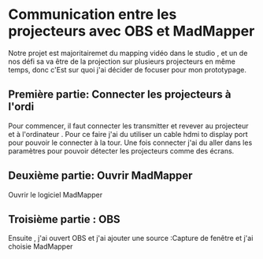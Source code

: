 # Communication entre les projecteurs avec OBS et MadMapper

Notre projet est majoritairemet du mapping vidéo dans le studio , et un de nos défi sa va être de la projection sur plusieurs projecteurs en même temps, donc c'Est sur quoi j'ai décider de focuser pour mon prototypage.

## Première partie: Connecter les projecteurs à l'ordi
Pour commencer, il faut connecter les transmitter et revever au projecteur et à l'ordinateur . Pour ce faire j'ai du utiliser un cable hdmi to display port  pour pouvoir le connecter à la tour. Une fois connecter j'ai du aller dans les paramètres pour pouvoir détecter les projecteurs comme des écrans.

## Deuxième partie: Ouvrir MadMapper
Ouvrir le logiciel MadMapper

## Troisième  partie : OBS
Ensuite , j'ai ouvert OBS et j'ai ajouter une source :Capture de fenêtre et j'ai choisie MadMapper
